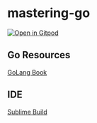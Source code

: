 # mastering-go

[![Open in Gitpod](https://gitpod.io/button/open-in-gitpod.svg)](https://gitpod.io/#https://github.com/mhackersu/mastering-go)

## Go Resources
[GoLang Book](https://www.golang-book.com/)

## IDE
[Sublime Build](https://github.com/golang/sublime-build)